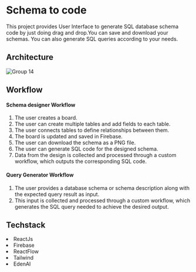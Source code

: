 # Schema to code
This project provides User Interface to generate SQL database schema code by just doing drag and drop.You can save and download your schemas. You can also generate SQL queries according to your needs.

## Architecture
![Group 14](https://github.com/user-attachments/assets/f0e6470f-02f0-4477-8adb-8d7885c693ac)

## Workflow
#### Schema designer Workflow
1. The user creates a board.
2. The user can create multiple tables and add fields to each table.
3. The user connects tables to define relationships between them.
4. The board is updated and saved in Firebase.
5. The user can download the schema as a PNG file.
6. The user can generate SQL code for the designed schema.
7. Data from the design is collected and processed through a custom workflow, which outputs the corresponding SQL code.

#### Query Generator Workflow
1. The user provides a database schema or schema description along with the expected query result as input.
2. This input is collected and processed through a custom workflow, which generates the SQL query needed to achieve the desired output.

## Techstack
<li>ReactJs</li>
<li>Firebase</li>
<li>ReactFlow</li>
<li>Tailwind</li>
<li>EdenAI</li>
